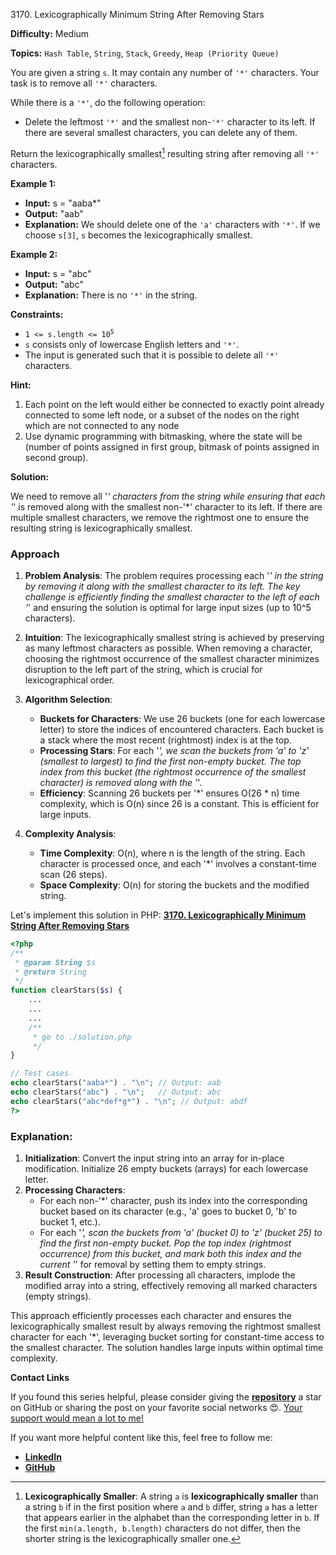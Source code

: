 3170\. Lexicographically Minimum String After Removing Stars

**Difficulty:** Medium

**Topics:** `Hash Table`, `String`, `Stack`, `Greedy`, `Heap (Priority Queue)`

You are given a string `s`. It may contain any number of `'*'` characters. Your task is to remove all `'*'` characters.

While there is a `'*'`, do the following operation:

- Delete the leftmost `'*'` and the smallest non-`'*'` character to its left. If there are several smallest characters, you can delete any of them.

Return the lexicographically smallest[^1] resulting string after removing all `'*'` characters.

**Example 1:**

- **Input:** s = "aaba*"
- **Output:** "aab"
- **Explanation:** We should delete one of the `'a'` characters with `'*'`. If we choose `s[3]`, `s` becomes the lexicographically smallest.

**Example 2:**

- **Input:** s = "abc"
- **Output:** "abc"
- **Explanation:** There is no `'*'` in the string.



**Constraints:**

- <code>1 <= s.length <= 10<sup>5</sup></code>
- `s` consists only of lowercase English letters and `'*'`.
- The input is generated such that it is possible to delete all `'*'` characters.


**Hint:**
1. Each point on the left would either be connected to exactly point already connected to some left node, or a subset of the nodes on the right which are not connected to any node
2. Use dynamic programming with bitmasking, where the state will be (number of points assigned in first group, bitmask of points assigned in second group).

[^1]: **Lexicographically Smaller**: A string `a` is **lexicographically smaller** than a string `b` if in the first position where `a` and `b` differ, string `a` has a letter that appears earlier in the alphabet than the corresponding letter in `b`.
If the first `min(a.length, b.length)` characters do not differ, then the shorter string is the lexicographically smaller one.

**Solution:**

We need to remove all '*' characters from the string while ensuring that each '*' is removed along with the smallest non-'*' character to its left. If there are multiple smallest characters, we remove the rightmost one to ensure the resulting string is lexicographically smallest.

### Approach
1. **Problem Analysis**: The problem requires processing each '*' in the string by removing it along with the smallest character to its left. The key challenge is efficiently finding the smallest character to the left of each '*' and ensuring the solution is optimal for large input sizes (up to 10^5 characters).

2. **Intuition**: The lexicographically smallest string is achieved by preserving as many leftmost characters as possible. When removing a character, choosing the rightmost occurrence of the smallest character minimizes disruption to the left part of the string, which is crucial for lexicographical order.

3. **Algorithm Selection**:
    - **Buckets for Characters**: We use 26 buckets (one for each lowercase letter) to store the indices of encountered characters. Each bucket is a stack where the most recent (rightmost) index is at the top.
    - **Processing Stars**: For each '*', we scan the buckets from 'a' to 'z' (smallest to largest) to find the first non-empty bucket. The top index from this bucket (the rightmost occurrence of the smallest character) is removed along with the '*'.
    - **Efficiency**: Scanning 26 buckets per '*' ensures O(26 * n) time complexity, which is O(n) since 26 is a constant. This is efficient for large inputs.

4. **Complexity Analysis**:
    - **Time Complexity**: O(n), where n is the length of the string. Each character is processed once, and each '*' involves a constant-time scan (26 steps).
    - **Space Complexity**: O(n) for storing the buckets and the modified string.

Let's implement this solution in PHP: **[3170. Lexicographically Minimum String After Removing Stars](https://github.com/mah-shamim/leet-code-in-php/tree/main/algorithms/003170-lexicographically-minimum-string-after-removing-stars/solution.php)**

```php
<?php
/**
 * @param String $s
 * @return String
 */
function clearStars($s) {
    ...
    ...
    ...
    /**
     * go to ./solution.php
     */
}

// Test cases
echo clearStars("aaba*") . "\n"; // Output: aab
echo clearStars("abc") . "\n";   // Output: abc
echo clearStars("abc*def*g*") . "\n"; // Output: abdf
?>
```

### Explanation:

1. **Initialization**: Convert the input string into an array for in-place modification. Initialize 26 empty buckets (arrays) for each lowercase letter.
2. **Processing Characters**:
    - For each non-'*' character, push its index into the corresponding bucket based on its character (e.g., 'a' goes to bucket 0, 'b' to bucket 1, etc.).
    - For each '*', scan the buckets from 'a' (bucket 0) to 'z' (bucket 25) to find the first non-empty bucket. Pop the top index (rightmost occurrence) from this bucket, and mark both this index and the current '*' for removal by setting them to empty strings.
3. **Result Construction**: After processing all characters, implode the modified array into a string, effectively removing all marked characters (empty strings).

This approach efficiently processes each character and ensures the lexicographically smallest result by always removing the rightmost smallest character for each '*', leveraging bucket sorting for constant-time access to the smallest character. The solution handles large inputs within optimal time complexity.

**Contact Links**

If you found this series helpful, please consider giving the **[repository](https://github.com/mah-shamim/leet-code-in-php)** a star on GitHub or sharing the post on your favorite social networks 😍. [Your support would mean a lot to me!](https://isolatedcompliments.com/v09uayg6h?key=a647d02f1aafcddaf10536d7cd00bd7c)

If you want more helpful content like this, feel free to follow me:

- **[LinkedIn](https://www.linkedin.com/in/arifulhaque/)**
- **[GitHub](https://github.com/mah-shamim)**